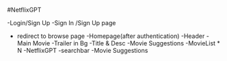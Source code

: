 #NetflixGPT

-Login/Sign Up
   -Sign In /Sign Up page
   - redirect to browse page
-Homepage(after authentication)
    -Header
    -Main Movie
        -Trailer in Bg
        -Title & Desc
        -Movie Suggestions
           -MovieList * N
-NetflixGPT
  -searchbar
  -Movie Suggestions